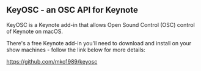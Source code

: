 ## KeyOSC - an OSC API for Keynote

KeyOSC is a Keynote add-in that allows Open Sound Control (OSC) control of Keynote on macOS.

There's a free Keynote add-in you'll need to download and install on your show machines - follow the link below for more details:

https://github.com/mko1989/keyosc

